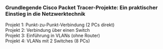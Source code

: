 ### Grundlegende Cisco Packet Tracer-Projekte: Ein praktischer Einstieg in die Netzwerktechnik
Projekt 1: Punkt-zu-Punkt-Verbindung (2 PCs direkt)     
Projekt 2: Verbindung über einen Switch           
Projekt 3: Einführung in VLANs (ohne Router)       
Projekt 4: VLANs mit 2 Switches (8 PCs)   
